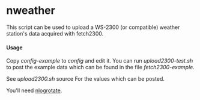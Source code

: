 nweather
========

This script can be used to upload a WS-2300 (or compatible) weather station's
data acquired with fetch2300.

#### Usage

Copy *config-example* to *config* and edit it. You can run *upload2300-test.sh*
to post the example data which can be found in the file *fetch2300-example*.

See *upload2300.sh* source For the values which can be posted.

You'll need [nlogrotate](https://github.com/nonoo/nlogrotate).

